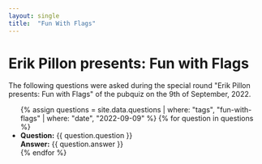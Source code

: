 ```yaml
---
layout: single
title:  "Fun With Flags"
---
```

# Erik Pillon presents: Fun with Flags

The following questions were asked during the special round "Erik Pillon presents: Fun with Flags" of the pubquiz on the 9th of September, 2022.

<ul>
  {% assign questions = site.data.questions | where: "tags", "fun-with-flags" | where: "date", "2022-09-09" %}
  {% for question in questions %}
    <li>
      <strong>Question:</strong> {{ question.question }}<br>
      <strong>Answer:</strong> {{ question.answer }}
    </li>
  {% endfor %}
</ul>


